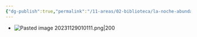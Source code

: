 ```yaml
---
{"dg-publish":true,"permalink":"/11-areas/02-biblioteca/la-noche-abundante/","noteIcon":""}
---
```


-  ![Pasted image 20231129010111.png|200](/img/user/11%20%C3%81reas%20%E2%9A%99/02%20Biblioteca/%F0%9F%92%BE%20Adjuntos/Pasted%20image%2020231129010111.png)